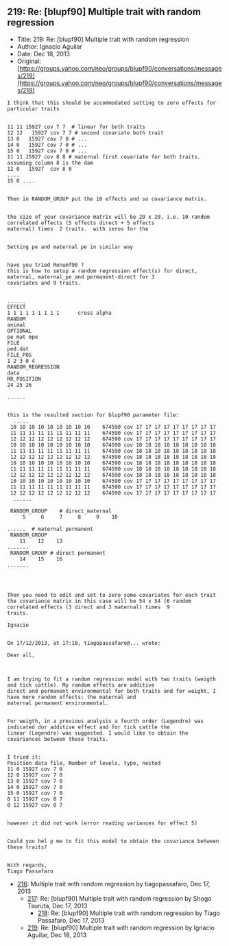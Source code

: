 ## 219: Re: [blupf90] Multiple trait with random regression

- Title: 219: Re: [blupf90] Multiple trait with random regression
- Author: Ignacio Aguilar
- Date: Dec 18, 2013
- Original: [https://groups.yahoo.com/neo/groups/blupf90/conversations/messages/219](https://groups.yahoo.com/neo/groups/blupf90/conversations/messages/219)

```
I think that this should be accommodated setting to zero effects for particular traits 


11 11 15927 cov 7 7  # linear for both traits
12 12	15927 cov 7 7 # second covariate both trait
13 0   15927 cov 7 0 # ...
14 0   15927 cov 7 0 # ...
15 0   15927 cov 7 0 # ...
11 11 15927 cov 8 8 # maternal first covariate for both traits. assuming column 8 is the dam 
12 0   15927  cov 8 0 
....
15 0 ....


Then in RANDOM_GROUP put the 10 effects and so covariance matrix. 


the size of your covariance matrix will be 20 x 20, i.e. 10 random correlated effects (5 effects direct + 5 effects
maternal) times  2 traits.  with zeros for the 


Setting pe and maternal pe in similar way 


have you tried Renumf90 ?
this is how to setup a random regression effect(s) for direct, maternal, maternal_pe and permanent-direct for 3
covariates and 9 traits. 


......
EFFECT
1 1 1 1 1 1 1 1 1	   cross alpha	      
RANDOM
animal
OPTIONAL
pe mat mpe
FILE
ped.dat
FILE_POS
1 2 3 0 4
RANDOM_REGRESSION
data
RR_POSITION
24 25 26

......


this is the resulted section for blupf90 parameter file:
  .....
 10 10 10 10 10 10 10 10 10    674590 cov 17 17 17 17 17 17 17 17 17
 11 11 11 11 11 11 11 11 11    674590 cov 17 17 17 17 17 17 17 17 17
 12 12 12 12 12 12 12 12 12    674590 cov 17 17 17 17 17 17 17 17 17
 10 10 10 10 10 10 10 10 10    674590 cov 18 18 18 18 18 18 18 18 18
 11 11 11 11 11 11 11 11 11    674590 cov 18 18 18 18 18 18 18 18 18
 12 12 12 12 12 12 12 12 12    674590 cov 18 18 18 18 18 18 18 18 18
 10 10 10 10 10 10 10 10 10    674590 cov 18 18 18 18 18 18 18 18 18
 11 11 11 11 11 11 11 11 11    674590 cov 18 18 18 18 18 18 18 18 18
 12 12 12 12 12 12 12 12 12    674590 cov 18 18 18 18 18 18 18 18 18
 10 10 10 10 10 10 10 10 10    674590 cov 17 17 17 17 17 17 17 17 17
 11 11 11 11 11 11 11 11 11    674590 cov 17 17 17 17 17 17 17 17 17
 12 12 12 12 12 12 12 12 12    674590 cov 17 17 17 17 17 17 17 17 17
  ......

 RANDOM_GROUP	 # direct_maternal
     5	   6	 7     8     9	  10

......	# maternal permanent
 RANDOM_GROUP
    11	  12	13
.......
 RANDOM_GROUP # direct permanent
    14	  15	16
.......




Then you need to edit and set to zero some covariates for each trait 
the covariance matrix in this case will be 54 x 54 (6 random correlated effects (3 direct and 3 maternal) times  9
traits. 
 
Ignacio 


On 17/12/2013, at 17:18, tiagopassafaro@... wrote:

Dear all,



I am trying to fit a random regression model with two traits (weigth and tick cattle). My random effects are additive
direct and permanent environmental for both traits and for weight, I have more random effects: the maternal and
maternal permanent environmental. 


For weigth, in a previous analysis a fourth order (Legendre) was indicated dor additive effect and for tick cattle the
linear (Legendre) was suggested. I would like to obtain the covariances between these traits.


I tried it:
Position data file, Number of levels, type, nested
11 0 15927 cov 7 0
12 0 15927 cov 7 0
13 0 15927 cov 7 0
14 0 15927 cov 7 0
15 0 15927 cov 7 0
0 11 15927 cov 0 7
0 12 15927 cov 0 7


however it did not work (error reading variances for effect 5)


Could you hel p me to fit this model to obtain the covariance between these traits?


With regards,
Tiago Passafaro
```

- [216](0216.md): Multiple trait with random regression by tiagopassafaro, Dec 17, 2013
    - [217](0217.md): Re: [blupf90] Multiple trait with random regression by Shogo Tsuruta, Dec 17, 2013
        - [218](0218.md): Re: [blupf90] Multiple trait with random regression by Tiago Passafaro, Dec 17, 2013
    - [219](0219.md): Re: [blupf90] Multiple trait with random regression by Ignacio Aguilar, Dec 18, 2013
